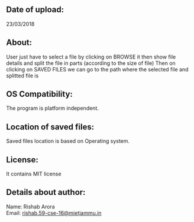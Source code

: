 Date of upload:
---------------
23/03/2018


About:
-------
User just have to select a file by clicking on BROWSE
it then show file details and split the file in parts (according to the size of file)
Then on clicking on SAVED FILES we can go to the path where the selected file and splitted file is


OS Compatibility:
-----------
The program is platform independent.


Location of saved files:
------
Saved files location is based on Operating system.

License:
------
It contains MIT license


Details about author:
-------
Name: Rishab Arora<br>
Email: rishab.59-cse-16@mietjammu.in
